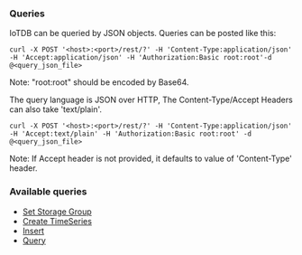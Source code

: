 <!--

    Licensed to the Apache Software Foundation (ASF) under one
    or more contributor license agreements.  See the NOTICE file
    distributed with this work for additional information
    regarding copyright ownership.  The ASF licenses this file
    to you under the Apache License, Version 2.0 (the
    "License"); you may not use this file except in compliance
    with the License.  You may obtain a copy of the License at
    
        http://www.apache.org/licenses/LICENSE-2.0
    
    Unless required by applicable law or agreed to in writing,
    software distributed under the License is distributed on an
    "AS IS" BASIS, WITHOUT WARRANTIES OR CONDITIONS OF ANY
    KIND, either express or implied.  See the License for the
    specific language governing permissions and limitations
    under the License.

-->

### Queries

IoTDB can be queried by JSON objects. Queries can be posted like this:

```
curl -X POST '<host>:<port>/rest/?' -H 'Content-Type:application/json' -H 'Accept:application/json' -H 'Authorization:Basic root:root'-d @<query_json_file>
```

Note: "root:root" should be encoded by Base64.

The query language is JSON over HTTP, The Content-Type/Accept Headers can also take 'text/plain'.

```
curl -X POST '<host>:<port>/rest/?' -H 'Content-Type:application/json' -H 'Accept:text/plain' -H 'Authorization:Basic root:root' -d @<query_json_file>
```

Note: If Accept header is not provided, it defaults to value of 'Content-Type' header.

### Available queries

* [Set Storage Group](./8-1-Set%20Storage%20Group.md)
* [Create TimeSeries](./8-2-Create%20TimeSeries.md)
* [Insert](8-3-Insert.md)
* [Query](8-4-Query.md)


